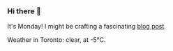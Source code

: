 ### Hi there :wave:

It's Monday! I might be crafting a fascinating [blog post](https://www.benjaminwuethrich.dev).

Weather in Toronto: clear, at -5°C.
